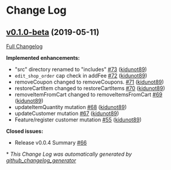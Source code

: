 # Change Log

## [v0.1.0-beta](https://github.com/kidunot89/wp-graphql-woocommerce/tree/v0.1.0-beta) (2019-05-11)
[Full Changelog](https://github.com/kidunot89/wp-graphql-woocommerce/compare/v0.0.4-beta...v0.1.0-beta)

**Implemented enhancements:**

- "src" directory renamed to "includes" [\#73](https://github.com/kidunot89/wp-graphql-woocommerce/pull/73) ([kidunot89](https://github.com/kidunot89))
- `edit_shop_order` cap check in addFee [\#72](https://github.com/kidunot89/wp-graphql-woocommerce/pull/72) ([kidunot89](https://github.com/kidunot89))
- removeCoupon changed to removeCoupons. [\#71](https://github.com/kidunot89/wp-graphql-woocommerce/pull/71) ([kidunot89](https://github.com/kidunot89))
- restoreCartItem changed to restoreCartItems [\#70](https://github.com/kidunot89/wp-graphql-woocommerce/pull/70) ([kidunot89](https://github.com/kidunot89))
- removeItemFromCart changed to removeItemsFromCart [\#69](https://github.com/kidunot89/wp-graphql-woocommerce/pull/69) ([kidunot89](https://github.com/kidunot89))
- updateItemQuantity mutation [\#68](https://github.com/kidunot89/wp-graphql-woocommerce/pull/68) ([kidunot89](https://github.com/kidunot89))
- updateCustomer mutation [\#67](https://github.com/kidunot89/wp-graphql-woocommerce/pull/67) ([kidunot89](https://github.com/kidunot89))
- Feature/register customer mutation [\#55](https://github.com/kidunot89/wp-graphql-woocommerce/pull/55) ([kidunot89](https://github.com/kidunot89))

**Closed issues:**

- Release v0.0.4 Summary [\#66](https://github.com/kidunot89/wp-graphql-woocommerce/issues/66)



\* *This Change Log was automatically generated by [github_changelog_generator](https://github.com/skywinder/Github-Changelog-Generator)*